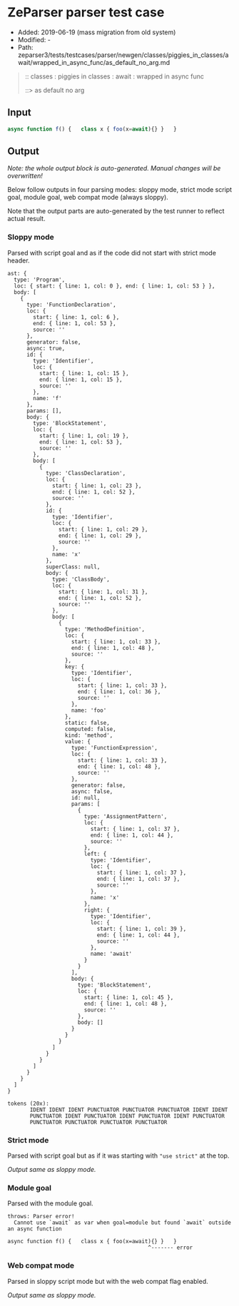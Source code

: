 # ZeParser parser test case

- Added: 2019-06-19 (mass migration from old system)
- Modified: -
- Path: zeparser3/tests/testcases/parser/newgen/classes/piggies_in_classes/await/wrapped_in_async_func/as_default_no_arg.md

> :: classes : piggies in classes : await : wrapped in async func
>
> ::> as default no arg

## Input

`````js
async function f() {   class x { foo(x=await){} }   }
`````

## Output

_Note: the whole output block is auto-generated. Manual changes will be overwritten!_

Below follow outputs in four parsing modes: sloppy mode, strict mode script goal, module goal, web compat mode (always sloppy).

Note that the output parts are auto-generated by the test runner to reflect actual result.

### Sloppy mode

Parsed with script goal and as if the code did not start with strict mode header.

`````
ast: {
  type: 'Program',
  loc: { start: { line: 1, col: 0 }, end: { line: 1, col: 53 } },
  body: [
    {
      type: 'FunctionDeclaration',
      loc: {
        start: { line: 1, col: 6 },
        end: { line: 1, col: 53 },
        source: ''
      },
      generator: false,
      async: true,
      id: {
        type: 'Identifier',
        loc: {
          start: { line: 1, col: 15 },
          end: { line: 1, col: 15 },
          source: ''
        },
        name: 'f'
      },
      params: [],
      body: {
        type: 'BlockStatement',
        loc: {
          start: { line: 1, col: 19 },
          end: { line: 1, col: 53 },
          source: ''
        },
        body: [
          {
            type: 'ClassDeclaration',
            loc: {
              start: { line: 1, col: 23 },
              end: { line: 1, col: 52 },
              source: ''
            },
            id: {
              type: 'Identifier',
              loc: {
                start: { line: 1, col: 29 },
                end: { line: 1, col: 29 },
                source: ''
              },
              name: 'x'
            },
            superClass: null,
            body: {
              type: 'ClassBody',
              loc: {
                start: { line: 1, col: 31 },
                end: { line: 1, col: 52 },
                source: ''
              },
              body: [
                {
                  type: 'MethodDefinition',
                  loc: {
                    start: { line: 1, col: 33 },
                    end: { line: 1, col: 48 },
                    source: ''
                  },
                  key: {
                    type: 'Identifier',
                    loc: {
                      start: { line: 1, col: 33 },
                      end: { line: 1, col: 36 },
                      source: ''
                    },
                    name: 'foo'
                  },
                  static: false,
                  computed: false,
                  kind: 'method',
                  value: {
                    type: 'FunctionExpression',
                    loc: {
                      start: { line: 1, col: 33 },
                      end: { line: 1, col: 48 },
                      source: ''
                    },
                    generator: false,
                    async: false,
                    id: null,
                    params: [
                      {
                        type: 'AssignmentPattern',
                        loc: {
                          start: { line: 1, col: 37 },
                          end: { line: 1, col: 44 },
                          source: ''
                        },
                        left: {
                          type: 'Identifier',
                          loc: {
                            start: { line: 1, col: 37 },
                            end: { line: 1, col: 37 },
                            source: ''
                          },
                          name: 'x'
                        },
                        right: {
                          type: 'Identifier',
                          loc: {
                            start: { line: 1, col: 39 },
                            end: { line: 1, col: 44 },
                            source: ''
                          },
                          name: 'await'
                        }
                      }
                    ],
                    body: {
                      type: 'BlockStatement',
                      loc: {
                        start: { line: 1, col: 45 },
                        end: { line: 1, col: 48 },
                        source: ''
                      },
                      body: []
                    }
                  }
                }
              ]
            }
          }
        ]
      }
    }
  ]
}

tokens (20x):
       IDENT IDENT IDENT PUNCTUATOR PUNCTUATOR PUNCTUATOR IDENT IDENT
       PUNCTUATOR IDENT PUNCTUATOR IDENT PUNCTUATOR IDENT PUNCTUATOR
       PUNCTUATOR PUNCTUATOR PUNCTUATOR PUNCTUATOR
`````

### Strict mode

Parsed with script goal but as if it was starting with `"use strict"` at the top.

_Output same as sloppy mode._

### Module goal

Parsed with the module goal.

`````
throws: Parser error!
  Cannot use `await` as var when goal=module but found `await` outside an async function

async function f() {   class x { foo(x=await){} }   }
                                            ^------- error
`````


### Web compat mode

Parsed in sloppy script mode but with the web compat flag enabled.

_Output same as sloppy mode._
